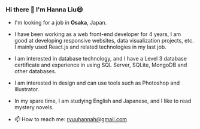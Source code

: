 ### Hi there 👋 I'm Hanna Liu😄

- I'm looking for a job in <b>Osaka</b>, Japan.

- I have been working as a web front-end developer for 4 years, I am good at developing responsive websites, data visualization projects, etc. I mainly used React.js and related technologies in my last job.

- I am interested in database technology, and I have a Level 3 database certificate and experience in using SQL Server, SQLite, MongoDB and other databases.

- I am interested in design and can use tools such as Photoshop and Illustrator.

- In my spare time, I am studying English and Japanese, and I like to read mystery novels.

- 📫 How to reach me: ryuuhannah@gmail.com

<!--
**HannaLiu/HannaLiu** is a ✨ _special_ ✨ repository because its `README.md` (this file) appears on your GitHub profile.

Here are some ideas to get you started:

- 🔭 I’m currently working on ...
- 🌱 I’m currently learning ...
- 👯 I’m looking to collaborate on ...
- 🤔 I’m looking for help with ...
- 💬 Ask me about ...
- 📫 How to reach me: ...
- 😄 Pronouns: ...
- ⚡ Fun fact: ...
-->

